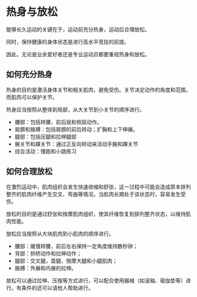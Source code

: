# 热身与放松

能够长久运动的关键在于，运动前充分热身，运动后合理放松。

同时，保持健康的身体状态是进行高水平竞技的前提。

因此，无论是业余爱好者还是专业运动员都要重视热身和放松。

## 如何充分热身

热身的目的是激活身体关节和相关肌肉，避免受伤。关节决定动作的角度和范围，而肌肉可以保护关节。

热身应当按照从整体到局部，从大关节到小关节的顺序进行。

* 腰部：包括转腰，前后屈和侧屈动作。
* 肩膀和胳膊：包括肩膀的前后转动；扩胸和上下伸展。
* 腿部：包括压腿和拉伸腿部
* 腕关节和踝关节：通过正反向转动来活动手腕和踝关节
* 综合活动：慢跑和小跳练习

## 如何合理放松

在激烈运动中，肌肉组织会发生快速收缩和舒张，这一过程中可能会造成原本排列整齐的肌肉纤维产生交叉、弯曲等情况。当肌肉长期处于该状态时，容易发生受伤。

放松的目的是通过舒张和按摩肌肉组织，使其纤维恢复到排列整齐状态，以维持肌肉性能。

放松应当按照从大块肌肉到小肌肉的顺序进行。

* 腰部：缓慢转腰，前后左右保持一定角度维持数秒钟；
* 背部：拱桥动作和拉伸动作；
* 腿部：交叉腿，盘腿，按摩大腿和小腿肌肉；
* 胳膊：外展和内展的拉伸。

放松可以通过拉伸、压按等方式进行，可以配合使用器械（如滚轴、瑜伽垫等）进行。有条件的还可以请他人帮助进行。